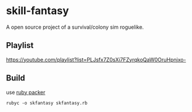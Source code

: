 # skill-fantasy
A open source project of a survival/colony sim roguelike.

## Playlist
<https://youtube.com/playlist?list=PLJsfx7Z0sXi7FZyrqkoQaW0OruHpnjxo->

## Build

use [ruby packer](https://github.com/pmq20/ruby-packer)

```
rubyc -o skfantasy skfantasy.rb
```
